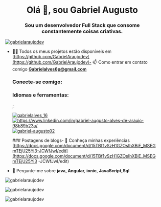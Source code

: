 <h1 align="center">Olá 👋, sou Gabriel Augusto</h1>
<h3 align="center"> Sou um desenvolvedor Full Stack que consome constantemente coisas criativas.</h3>

<p align="left"> <a href="https://github.com/ryo-ma/github-profile-trophy"><img src="https://github-profile-trophy.vercel.app/?username =gabrielaraujodev" alt="gabrielaraujodev" /></a> </p>

- 👨‍💻 Todos os meus projetos estão disponíveis em [https://github.com/GabrielAraujodev](https://github.com/GabrielAraujodev)- 📫 Como entrar em contato comigo **Gabrielalves6p@gmail.com**<h3 align="left">Conecte-se comigo:</h3><h3 align="left">Idiomas e ferramentas:</h3> ;</p><a href="https://instagram.com/gabrielalves_16" alvo="em branco"><img alinhar="centro" src="https://raw.githubusercontent.com/rahuldkjain/github-profile-readme-generator/master/src/images/icons/Social/instagram.svg" alt="gabrielalves_16" altura="30" largura="40" /></a><a href="https://linkedin.com/in/https://www.linkedin.com/in/gabriel-augusto- alves-de-araujo-98b89b23a/" alvo="em branco"><img alinhar="centro" src="https://raw.githubusercontent.com/rahuldkjain/github-profile-readme-generator/master/src/images/icons/Social/linked-in-alt.svg" alt="https://www.linkedin.com/in/gabriel-augusto-alves-de-araujo-98b89b23a/" altura="30" largura="40" /></a><a href="https://dev.to/gabriel-augusto02" alvo="em branco"><img alinhar="centro" src="https://raw.githubusercontent.com/rahuldkjain/github-profile-readme-generator/master/src/images/icons/Social/devto.svg" alt="gabriel-augusto02" altura="30" largura="40" /></a><p align="left"><!-- BLOG-POST-LIST:END --><!-- BLOG-POST-LIST:START -->### Postagens de blogs- 📄 Conheça minhas experiências [https://docs.google.com/document/d/15TBf1vSzH1GZOsIhXBiE_MSEGmTEjU25Yi3-JCWfJwI/edit](https://docs.google.com/document/d/15TBf1vSzH1GZOsIhXBiE_MSEGmTEjU25Yi3 -JCWfJwI/edit)

- 💬 Pergunte-me sobre **java, Angular, ionic, JavaScript,Sql**

















<p alinhar="esquerda"> <a href="https://developer.android.com" alvo="_em branco" rel="noreferrer" <img src="https://raw.githubusercontent.com/devicons/devicon/master/icons/android/android-original-wordmark.svg" alt="android" largura="40" altura="40"/> </a> <a href="https://angular.io" alvo="_em branco" rel="noreferrer" <img src="https://angular.io/assets/images/logos/angular/angular.svg" alt="angular" largura="40" altura="40"/> </a> <a href="https://cordova.apache.org/" alvo="_em branco" rel="noreferrer" <img src="https://www.vectorlogo.zone/logos/apache_cordova/apache_cordova-icon.svg" alt="apachecordova" largura="40" altura="40"/> </a> <a href="https://getbootstrap.com" alvo="_em branco" rel="noreferrer" <img src="https://raw.githubusercontent.com/devicons/devicon/master/icons/bootstrap/bootstrap-plain-wordmark.svg" alt="inicialização" largura="40" altura="40"/> </a> <a href="https://www.w3schools.com/css/" alvo="_em branco" rel="noreferrer" <img src="https://raw.githubusercontent.com/devicons/devicon/master/icons/css3/css3-original-wordmark.svg" alt="css3" largura="40" altura="40"/> </a> <a href="https://www.figma.com/" alvo="_em branco" rel="noreferrer" <img src="https://www.vectorlogo.zone/logos/figma/figma-icon.svg" alt="figma" largura="40" altura="40"/> </a> <a href="https://firebase.google.com/" alvo="_em branco" rel="noreferrer" <img src="https://www.vectorlogo.zone/logos/firebase/firebase-icon.svg" alt="firebase" largura="40" altura="40"/> </a> <a href="https://git-scm.com/" alvo="_em branco" rel="noreferrer" <img src="https://www.vectorlogo.zone/logos/git-scm/git-scm-icon.svg" alt="git" largura="40" altura="40"/> </a> <a href="https://www.w3.org/html/" alvo="_em branco" rel="noreferrer" <img src="https://raw.githubusercontent.com/devicons/devicon/master/icons/html5/html5-original-wordmark.svg" alt="html5" largura="40" altura="40"/> </a> <a href="https://ionicframework.com" alvo="_em branco" rel="noreferrer" <img src="https://upload.wikimedia.org/wikipedia/commons/d/d1/Ionic_Logo.svg" alt="iônico" largura="40" altura="40"/> </a> <a href="https://www.java.com" alvo="_em branco" rel="noreferrer" <img src="https://raw.githubusercontent.com/devicons/devicon/master/icons/java/java-original.svg" alt="java" largura="40" altura="40"/> </a> <a href="https://developer.mozilla.org/en-US/docs/Web/JavaScript" alvo="_em branco" rel="noreferrer" <img src="https://raw.githubusercontent.com/devicons/devicon/master/icons/javascript/javascript-original.svg" alt="javascript" largura="40" altura="40"/> </a> <a href="https://www.microsoft.com/en-us/sql-server" alvo="_em branco" rel="noreferrer" <img src="https://www.svgrepo.com/show/303229/microsoft-sql-server-logo.svg" alt="mssql" largura="40" altura="40"/> </a> <a href="https://www.mysql.com/" alvo="_em branco" rel="noreferrer" <img src="https://raw.githubusercontent.com/devicons/devicon/master/icons/mysql/mysql-original-wordmark.svg" alt="mysql" largura="40" altura="40"/> </a> <a href="https://nodejs.org" alvo="_em branco" rel="noreferrer" <img src="https://raw.githubusercontent.com/devicons/devicon/master/icons/nodejs/nodejs-original-wordmark.svg" alt="nodejs" largura="40" altura="40"/> </a> <a href="https://www.oracle.com/" alvo="_em branco" rel="noreferrer" <img src="https://raw.githubusercontent.com/devicons/devicon/master/icons/oracle/oracle-original.svg" alt="oráculo" largura="40" altura="40"/> </a> <a href="https://www.photoshop.com/en" alvo="_em branco" rel="noreferrer" <img src="https://raw.githubusercontent.com/devicons/devicon/master/icons/photoshop/photoshop-line.svg" alt="photoshop" largura="40" altura="40"/> </a> <a href="https://reactjs.org/" alvo="_em branco" rel="noreferrer" <img src="https://raw.githubusercontent.com/devicons/devicon/master/icons/react/react-original-wordmark.svg" alt="reagir" largura="40" altura="40"/> </a> <a href="https://reactnative.dev/" alvo="_em branco" rel="noreferrer" <img src="https://reactnative.dev/img/header_logo.svg" alt="reagente" largura="40" altura="40"/> </a> <a href="https://sass-lang.com" alvo="_em branco" rel="noreferrer" <img src="https://raw.githubusercontent.com/devicons/devicon/master/icons/sass/sass-original.svg" alt="atrevimento" largura="40" altura="40"/> </a> <a href="https://spring.io/" alvo="_em branco" rel="noreferrer" <img src="https://www.vectorlogo.zone/logos/springio/springio-icon.svg" alt="primavera" largura="40" altura="40"/> </a> <a href="https://tailwindcss.com/" alvo="_em branco" rel="noreferrer" <img src="https://www.vectorlogo.zone/logos/tailwindcss/tailwindcss-icon.svg" alt="vento favorável" largura="40" altura="40"/> </a> </p>

<p><img align="esquerda" src="https://github-readme-stats.vercel.app/api/top-langs?username=gabrielaraujodev&show_icons=true&locale=en&layout=compact" alt="gabrielaraujodev" /></p>

<p> <img align="centro" src="https://github-readme-stats.vercel.app/api?username=gabrielaraujodev&show_icons=true&locale=en" alt="gabrielaraujodev" /></p>

<p><img align="centro" src="https://github-readme-streak-stats.herokuapp.com/?user=gabrielaraujodev&" alt="gabrielaraujodev" //></p>


